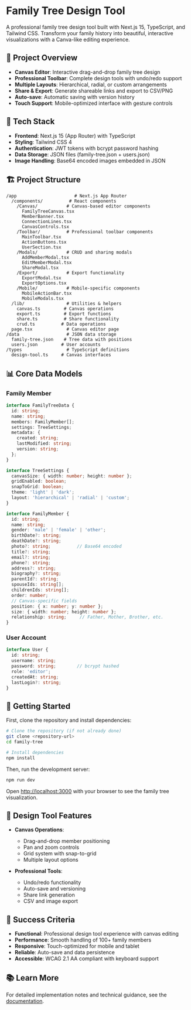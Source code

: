 # Family Tree Design Tool

A professional family tree design tool built with Next.js 15, TypeScript, and Tailwind CSS. Transform your family history into beautiful, interactive visualizations with a Canva-like editing experience.

## 🌳 Project Overview

- **Canvas Editor**: Interactive drag-and-drop family tree design
- **Professional Toolbar**: Complete design tools with undo/redo support
- **Multiple Layouts**: Hierarchical, radial, or custom arrangements
- **Share & Export**: Generate shareable links and export to CSV/PNG
- **Auto-save**: Automatic saving with version history
- **Touch Support**: Mobile-optimized interface with gesture controls

## 🚀 Tech Stack

- **Frontend**: Next.js 15 (App Router) with TypeScript
- **Styling**: Tailwind CSS 4
- **Authentication**: JWT tokens with bcrypt password hashing
- **Data Storage**: JSON files (family-tree.json + users.json)
- **Image Handling**: Base64 encoded images embedded in JSON

## 🏗️ Project Structure

```
/app                      # Next.js App Router
  /components/          # React components
    /Canvas/           # Canvas-based editor components
      FamilyTreeCanvas.tsx
      MemberBanner.tsx
      ConnectionLines.tsx
      CanvasControls.tsx
    /Toolbar/          # Professional toolbar components
      MainToolbar.tsx
      ActionButtons.tsx
      UserSection.tsx
    /Modals/           # CRUD and sharing modals
      AddMemberModal.tsx
      EditMemberModal.tsx
      ShareModal.tsx
    /Export/           # Export functionality
      ExportModal.tsx
      ExportOptions.tsx
    /Mobile/           # Mobile-specific components
      MobileActionBar.tsx
      MobileModals.tsx
  /lib/                # Utilities & helpers
    canvas.ts         # Canvas operations
    export.ts         # Export functions
    share.ts          # Share functionality
    crud.ts          # Data operations
  page.tsx             # Canvas editor page
/data                  # JSON data storage
  family-tree.json    # Tree data with positions
  users.json         # User accounts
/types                 # TypeScript definitions
  design-tool.ts     # Canvas interfaces
```

## 📊 Core Data Models

### Family Member

```typescript
interface FamilyTreeData {
  id: string;
  name: string;
  members: FamilyMember[];
  settings: TreeSettings;
  metadata: {
    created: string;
    lastModified: string;
    version: string;
  };
}

interface TreeSettings {
  canvasSize: { width: number; height: number };
  gridEnabled: boolean;
  snapToGrid: boolean;
  theme: 'light' | 'dark';
  layout: 'hierarchical' | 'radial' | 'custom';
}

interface FamilyMember {
  id: string;
  name: string;
  gender: 'male' | 'female' | 'other';
  birthDate?: string;
  deathDate?: string;
  photo?: string;          // Base64 encoded
  title?: string;
  email?: string;
  phone?: string;
  address?: string;
  biography?: string;
  parentId?: string;
  spouseIds: string[];
  childrenIds: string[];
  order: number;
  // Canvas-specific fields
  position: { x: number; y: number };
  size: { width: number; height: number };
  relationship: string;     // Father, Mother, Brother, etc.
}
```

### User Account

```typescript
interface User {
  id: string;
  username: string;
  password: string;        // bcrypt hashed
  role: 'editor';
  createdAt: string;
  lastLogin?: string;
}
```

## 🚀 Getting Started

First, clone the repository and install dependencies:

```bash
# Clone the repository (if not already done)
git clone <repository-url>
cd family-tree

# Install dependencies
npm install
```

Then, run the development server:

```bash
npm run dev
```

Open [http://localhost:3000](http://localhost:3000) with your browser to see the family tree visualization.

## 🎨 Design Tool Features

- **Canvas Operations**:
  - Drag-and-drop member positioning
  - Pan and zoom controls
  - Grid system with snap-to-grid
  - Multiple layout options
  
- **Professional Tools**:
  - Undo/redo functionality
  - Auto-save and versioning
  - Share link generation
  - CSV and image export

## 🎯 Success Criteria

- **Functional**: Professional design tool experience with canvas editing
- **Performance**: Smooth handling of 100+ family members
- **Responsive**: Touch-optimized for mobile and tablet
- **Reliable**: Auto-save and data persistence
- **Accessible**: WCAG 2.1 AA compliant with keyboard support

## 📚 Learn More

For detailed implementation notes and technical guidance, see the [documentation](./docs).
